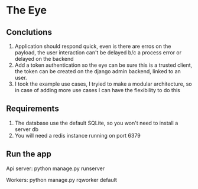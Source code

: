 # The Eye

## Conclutions

1) Application should respond quick, even is there are erros on the payload, the user interaction can't be delayed b/c a process error or delayed on the backend
2) Add a token authentication so the eye can be sure this is a trusted client, the token can be created on the django admin backend, linked to an user.
3) I took the example use cases, I tryied to make a modular architecture, so in case of adding more use cases I can have the flexibility to do this

## Requirements

1) The database use the default SQLite, so you won't need to install a server db
2) You will need a redis instance running on port 6379

## Run the app
Api server: 
python manage.py runserver

Workers:
python manage.py rqworker default
